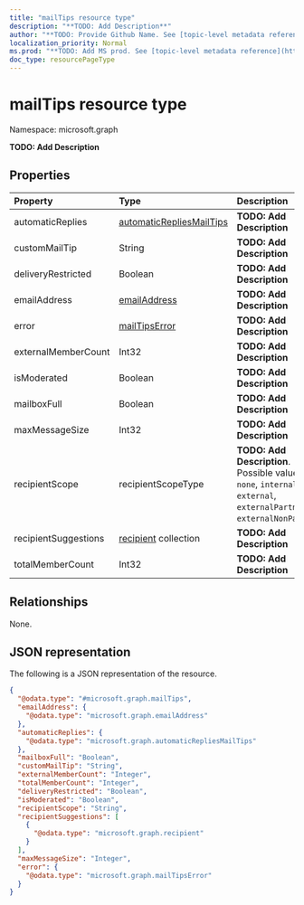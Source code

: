```yaml
---
title: "mailTips resource type"
description: "**TODO: Add Description**"
author: "**TODO: Provide Github Name. See [topic-level metadata reference](https://msgo.azurewebsites.net/add/document/guidelines/metadata.html#topic-level-metadata)**"
localization_priority: Normal
ms.prod: "**TODO: Add MS prod. See [topic-level metadata reference](https://msgo.azurewebsites.net/add/document/guidelines/metadata.html#topic-level-metadata)**"
doc_type: resourcePageType
---
```


# mailTips resource type

Namespace: microsoft.graph

**TODO: Add Description**

## Properties
|Property|Type|Description|
|:---|:---|:---|
|automaticReplies|[automaticRepliesMailTips](../resources/automaticrepliesmailtips.md)|**TODO: Add Description**|
|customMailTip|String|**TODO: Add Description**|
|deliveryRestricted|Boolean|**TODO: Add Description**|
|emailAddress|[emailAddress](../resources/emailaddress.md)|**TODO: Add Description**|
|error|[mailTipsError](../resources/mailtipserror.md)|**TODO: Add Description**|
|externalMemberCount|Int32|**TODO: Add Description**|
|isModerated|Boolean|**TODO: Add Description**|
|mailboxFull|Boolean|**TODO: Add Description**|
|maxMessageSize|Int32|**TODO: Add Description**|
|recipientScope|recipientScopeType|**TODO: Add Description**. Possible values are: `none`, `internal`, `external`, `externalPartner`, `externalNonPartner`.|
|recipientSuggestions|[recipient](../resources/recipient.md) collection|**TODO: Add Description**|
|totalMemberCount|Int32|**TODO: Add Description**|

## Relationships
None.

## JSON representation
The following is a JSON representation of the resource.
<!-- {
  "blockType": "resource",
  "@odata.type": "microsoft.graph.mailTips"
}
-->
``` json
{
  "@odata.type": "#microsoft.graph.mailTips",
  "emailAddress": {
    "@odata.type": "microsoft.graph.emailAddress"
  },
  "automaticReplies": {
    "@odata.type": "microsoft.graph.automaticRepliesMailTips"
  },
  "mailboxFull": "Boolean",
  "customMailTip": "String",
  "externalMemberCount": "Integer",
  "totalMemberCount": "Integer",
  "deliveryRestricted": "Boolean",
  "isModerated": "Boolean",
  "recipientScope": "String",
  "recipientSuggestions": [
    {
      "@odata.type": "microsoft.graph.recipient"
    }
  ],
  "maxMessageSize": "Integer",
  "error": {
    "@odata.type": "microsoft.graph.mailTipsError"
  }
}
```

